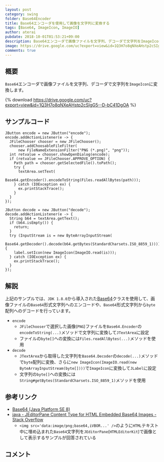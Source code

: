 ```yaml
---
layout: post
category: swing
folder: Base64Encoder
title: Base64エンコーダを使用して画像を文字列に変換する
tags: [Base64, ImageIcon, ImageIO]
author: aterai
pubdate: 2018-10-01T01:53:21+09:00
description: Base64エンコーダで画像ファイルを文字列、デコーダで文字列をImageIconに変換します。
image: https://drive.google.com/uc?export=view&id=1Q3H7o8qNXeAHstp2cSIgG5--D-bC41DgOA
comments: true
---
```

## 概要
`Base64`エンコーダで画像ファイルを文字列、デコーダで文字列を`ImageIcon`に変換します。

{% download https://drive.google.com/uc?export=view&id=1Q3H7o8qNXeAHstp2cSIgG5--D-bC41DgOA %}

## サンプルコード
<pre class="prettyprint"><code>JButton encode = new JButton("encode");
encode.addActionListener(e -&gt; {
  JFileChooser chooser = new JFileChooser();
  chooser.addChoosableFileFilter(
      new FileNameExtensionFilter("PNG (*.png)", "png"));
  int retvalue = chooser.showOpenDialog(encode);
  if (retvalue == JFileChooser.APPROVE_OPTION) {
    Path path = chooser.getSelectedFile().toPath();
    try {
      textArea.setText(
          Base64.getEncoder().encodeToString(Files.readAllBytes(path)));
    } catch (IOException ex) {
      ex.printStackTrace();
    }
  }
});

JButton decode = new JButton("decode");
decode.addActionListener(e -&gt; {
  String b64 = textArea.getText();
  if (b64.isEmpty()) {
    return;
  }
  try (InputStream is = new ByteArrayInputStream(
          Base64.getDecoder().decode(b64.getBytes(StandardCharsets.ISO_8859_1)))) {
    label.setIcon(new ImageIcon(ImageIO.read(is)));
  } catch (IOException ex) {
    ex.printStackTrace();
  }
});
</code></pre>

## 解説
上記のサンプルでは、`JDK 1.8.0`から導入された[Base64](https://docs.oracle.com/javase/jp/8/docs/api/java/util/Base64.html)クラスを使用して、画像ファイルの`Base64`形式文字列へのエンコードや、`Base64`形式文字列から`byte`配列へのデコードを行っています。

- `encode`
    - `JFileChooser`で選択した画像(`PNG`)ファイルを`Base64.Encoder`の`encodeToString(...)`メソッドで文字列に変換して`JTextArea`に設定
    - ファイルの`byte[]`への変換には`Files.readAllBytes(...)`メソッドを使用
- `decode`
    - `JTextArea`から取得した文字列を`Base64.Decoder`の`decode(...)`メソッドで`byte`配列に変換、さらに`new ImageIcon(ImageIO.read(new ByteArrayInputStream(byte[])))`で`ImageIcon`に変換して`JLabel`に設定
    - 文字列の`byte[]`への変換には`String#getBytes(StandardCharsets.ISO_8859_1)`メソッドを使用

<!-- dummy comment line for breaking list -->

## 参考リンク
- [Base64 (Java Platform SE 8)](https://docs.oracle.com/javase/jp/8/docs/api/java/util/Base64.html)
- [java - JEditorPane Content Type for HTML Embedded Base64 Images - Stack Overflow](https://stackoverflow.com/questions/51103717/jeditorpane-content-type-for-html-embedded-base64-images)
    - `<img src='data:image/png;base64,iVBOR...' />`のように`HTML`テキスト中に埋め込まれた`Base64`文字列を`JEditorPane`(`HTMLEditorKit`)で画像として表示するサンプルが回答されている

<!-- dummy comment line for breaking list -->

## コメント
